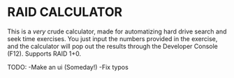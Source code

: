 # RAID CALCULATOR
This is a *very* crude calculator, made for automatizing hard drive search and seek time exercises. You just input the numbers provided in the exercise, and the calculator will pop out the results through the Developer Console (F12). Supports RAID 1+0.

TODO:
-Make an ui (Someday!)
-Fix typos